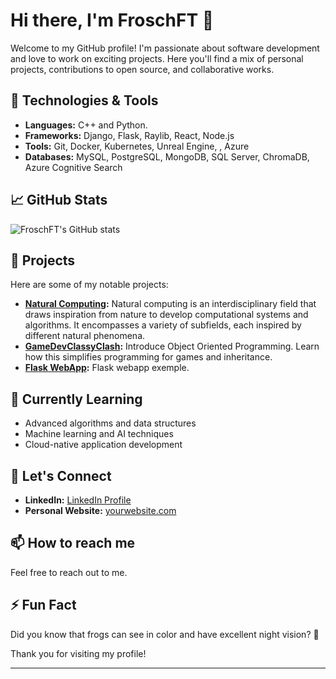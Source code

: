 # Hi there, I'm FroschFT 👋

Welcome to my GitHub profile! I'm passionate about software development and love to work on exciting projects. Here you'll find a mix of personal projects, contributions to open source, and collaborative works.

## 🔧 Technologies & Tools

- **Languages:** C++ and Python.
- **Frameworks:** Django, Flask, Raylib, React, Node.js
- **Tools:** Git, Docker, Kubernetes, Unreal Engine, , Azure
- **Databases:** MySQL, PostgreSQL, MongoDB, SQL Server, ChromaDB, Azure Cognitive Search

## 📈 GitHub Stats

![FroschFT's GitHub stats](https://github-readme-stats.vercel.app/api?username=FroschFT&show_icons=true&theme=tokyonight)

## 🚀 Projects

Here are some of my notable projects:

- **[Natural Computing](https://github.com/FroschFT/NaturalComputingClass):** Natural computing is an interdisciplinary field that draws inspiration from nature to develop computational systems and algorithms. It encompasses a variety of subfields, each inspired by different natural phenomena.
- **[GameDevClassyClash](https://github.com/FroschFT/PublicGameDevClassyClash):** Introduce Object Oriented Programming. Learn how this simplifies programming for games and inheritance.
- **[Flask WebApp](https://github.com/FroschFT/project3):** Flask webapp exemple.

## 🌱 Currently Learning

- Advanced algorithms and data structures
- Machine learning and AI techniques
- Cloud-native application development

## 💬 Let's Connect

- **LinkedIn:** [LinkedIn Profile](https://www.linkedin.com/in/marcelo-fonseca-junior-997b63163/)
- **Personal Website:** [yourwebsite.com](https://yourwebsite.com)

## 📫 How to reach me

Feel free to reach out to me.

## ⚡ Fun Fact

Did you know that frogs can see in color and have excellent night vision? 🐸

Thank you for visiting my profile!

---
